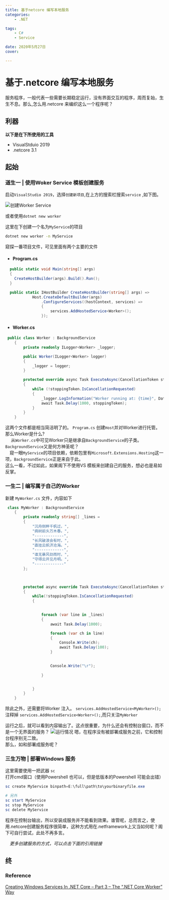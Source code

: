 ```yaml
---
title: 基于netcore 编写本地服务
categories: 
    - .NET

tags: 
    - C#
    - Service

date: 2020年5月27日
cover: 

---
```


# 基于.netcore 编写本地服务

服务程序，一般代表一些需要长期稳定运行，没有界面交互的程序，周而复始，生生不息。那么,怎么用.netcore 来编织这么一个程序呢？

## 利器

**以下是在下所使用的工具**
- VisualStduio 2019
- .netcore 3.1

## 起始

### 道生一 | 使用Woker Service 模板创建服务

启动`VisualStudio 2019`，选择`创建新项目`,在上方的搜索栏搜索`service` ,如下图。


![创建Worker Service](https://image.zsver.com/2020/06/01/45ed7d8f41ad2.png)

或者使用`dotnet new worker`

这里在下创建一个名为`MyService`的项目

```bash
dotnet new worker -n MyService
```

窥探一番项目文件，可见里面有两个主要的文件
- #### Program.cs

```csharp
  public static void Main(string[] args)
  {
    CreateHostBuilder(args).Build().Run();
  }

  public static IHostBuilder CreateHostBuilder(string[] args) =>
            Host.CreateDefaultBuilder(args)
                .ConfigureServices((hostContext, services) =>
                {
                    services.AddHostedService<Worker>();
                });
```

- #### Worker.cs

```csharp
 public class Worker : BackgroundService
    {
        private readonly ILogger<Worker> _logger;

        public Worker(ILogger<Worker> logger)
        {
            _logger = logger;
        }

        protected override async Task ExecuteAsync(CancellationToken stoppingToken)
        {
            while (!stoppingToken.IsCancellationRequested)
            {
                _logger.LogInformation("Worker running at: {time}", DateTimeOffset.Now);
                await Task.Delay(1000, stoppingToken);
            }
        }
    }
```

这两个文件都是相当简洁明了的。
`Program.cs` 创建`Host`并对Worker进行托管。  
那么Worker是什么?  
 &emsp; 从`Worker.cs`中可见Worker只是继承自`BackgroundService`的子类。  
`BackgroundService`又是何方神圣呢？  
  &emsp;窥一眼`MyService`的项目依赖，依赖包里有`Microsoft.Extensions.Hosting`这一项，`BackgroundService`正是来自于此。  
这么一看，不过如此，如果阁下不使用VS 模板来创建自己的服务，想必也是易如反掌。

### 一生二 | 编写属于自己的Worker

新建 `MyWorker.cs` 文件，内容如下

```csharp
 class MyWorker : BackgroundService
    {
        private readonly string[] _lines =
        {
            "沉舟侧畔千帆过，",
            "病树前头万木春。",
            "-------------",
            "长风破浪会有时，",
            "直挂云帆济沧海。",
            "-------------",
            "谁无暴风劲雨时，",
            "守得云开见月明。",
            "-------------"
        };

       

        protected async override Task ExecuteAsync(CancellationToken stoppingToken)
        {
            while(!stoppingToken.IsCancellationRequested)
            {
                

                foreach (var line in _lines)
                {
                    await Task.Delay(1000);

                    foreach (var ch in line)
                    {
                        Console.Write(ch);
                        await Task.Delay(100);
                    }

                   
                    Console.Write("\r");
                   
                }


            }
        }
    }
```
除此之外，还需要将Worker 注入。
`services.AddHostedService<MyWorker>();`
注释掉 `services.AddHostedService<Worker>();`,而只关注`MyWorker`

运行之后，就可以看到内容输出了。这点很重要，为什么还会有控制台窗口，而不是一个无界面的服务？
![运行情况](https://image.zsver.com/2020/06/01/1a5bde9b72a3e.gif)
嗯，在程序没有被部署成服务之前，它和控制台程序别无二致。  
那么，如和部署成服务呢？  

### 三生万物 | 部署Windows 服务


这里需要使用一把武器 `sc`  
打开cmd窗口（使用Powershell 也可以，但是低版本的Powershell 可能会出错）
```powershell
sc create MyService binpath=E:\full\path\to\yourbinaryfile.exe

# 另外
sc start MyService
sc stop MyService
sc delete MyService

```
程序在控制台输出，所以安装成服务并不能看到效果。谁管呢，总而言之，使用.netcore创建服务程序很简单，这种方式用在.netframework上又当如何呢？阁下可自行尝试，此处不再多言。  
  
&emsp;*更多创建服务的方式，可以点击下面的引用链接*
## 终


### Reference

[Creating Windows Services In .NET Core – Part 3 – The “.NET Core Worker” Way](https://dotnetcoretutorials.com/2019/12/07/creating-windows-services-in-net-core-part-3-the-net-core-worker-way/)


